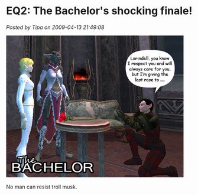 # EQ2: The Bachelor's shocking finale!

*Posted by Tipa on 2009-04-13 21:49:08*

![bachelor1](../../../uploads/2009/04/bachelor1.jpg "bachelor1")

No man can resist troll musk.

